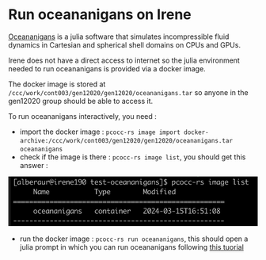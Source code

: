# Run oceananigans on Irene

[Oceananigans](https://github.com/CliMA/Oceananigans.jl) is a julia software that simulates incompressible fluid dynamics in Cartesian and spherical shell domains on CPUs and GPUs.

Irene does not have a direct access to internet so the julia environment needed to run oceananigans is provided via a docker image.

The docker image is stored at ```/ccc/work/cont003/gen12020/gen12020/oceananigans.tar``` so anyone in the gen12020 group should be able to access it.

To run oceananigans interactively, you need :
  - import the docker image : ```pcocc-rs image import docker-archive:/ccc/work/cont003/gen12020/gen12020/oceananigans.tar oceananigans```
  - check if the image is there : ```pcocc-rs image list```, you should get this answer :

![](docker.png)

  - run the docker image : ```pcocc-rs run oceananigans```, this should open a julia prompt in which you can run oceananigans following [this tuorial](https://github.com/CliMA/Oceananigans.jl?tab=readme-ov-file#running-your-first-model)
